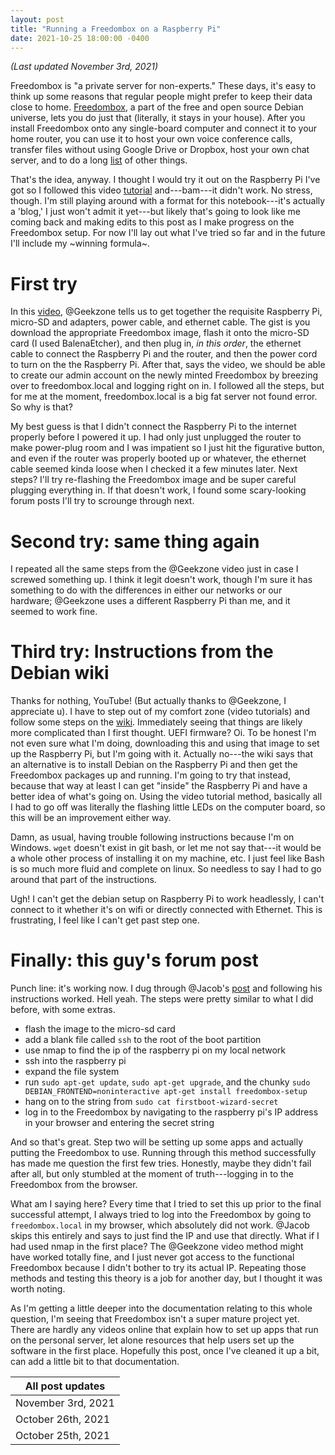```yaml
---
layout: post
title: "Running a Freedombox on a Raspberry Pi"
date: 2021-10-25 18:00:00 -0400
---
```


_(Last updated November 3rd, 2021)_

Freedombox is "a private server for non-experts." These days, it's easy to think up some reasons that regular people might prefer to keep their data close to home. [Freedombox](https://www.freedombox.org/), a part of the free and open source Debian universe, lets you do just that (literally, it stays in your house). After you install Freedombox onto any single-board computer and connect it to your home router, you can use it to host your own voice conference calls, transfer files without using Google Drive or Dropbox, host your own chat server, and to do a long [list](https://wiki.debian.org/FreedomBox/Features) of other things.

That's the idea, anyway. I thought I would try it out on the Raspberry Pi I've got so I followed this video [tutorial](https://www.youtube.com/watch?v=O-lXmLoxD00) and---bam---it didn't work. No stress, though. I'm still playing around with a format for this notebook---it's actually a 'blog,' I just won't admit it yet---but likely that's going to look like me coming back and making edits to this post as I make progress on the Freedombox setup. For now I'll lay out what I've tried so far and in the future I'll include my ~winning formula~.

# First try
In this [video](https://www.youtube.com/watch?v=O-lXmLoxD00), @Geekzone tells us to get together the requisite Raspberry Pi, micro-SD and adapters, power cable, and ethernet cable. The gist is you download the appropriate Freedombox image, flash it onto the micro-SD card (I used BalenaEtcher), and then plug in, _in this order_, the ethernet cable to connect the Raspberry Pi and the router, and then the power cord to turn on the the Raspberry Pi. After that, says the video, we should be able to create our admin account on the newly minted Freedombox by breezing over to freedombox.local and logging right on in. I followed all the steps, but for me at the moment, freedombox.local is a big fat server not found error. So why is that?

My best guess is that I didn't connect the Raspberry Pi to the internet properly before I powered it up. I had only just unplugged the router to make power-plug room and I was impatient so I just hit the figurative button, and even if the router was properly booted up or whatever, the ethernet cable seemed kinda loose when I checked it a few minutes later. Next steps? I'll try re-flashing the Freedombox image and be super careful plugging everything in. If that doesn't work, I found some scary-looking forum posts I'll try to scrounge through next.

# Second try: same thing again
I repeated all the same steps from the @Geekzone video just in case I screwed something up. I think it legit doesn't work, though I'm sure it has something to do with the differences in either our networks or our hardware; @Geekzone uses a different Raspberry Pi than me, and it seemed to work fine.

# Third try: Instructions from the Debian wiki
Thanks for nothing, YouTube! (But actually thanks to @Geekzone, I appreciate u). I have to step out of my comfort zone (video tutorials) and follow some steps on the [wiki](https://wiki.debian.org/FreedomBox/Hardware/RaspberryPi4B). Immediately seeing that things are likely more complicated than I first thought. UEFI firmware? Oi. To be honest I'm not even sure what I'm doing, downloading this and using that image to set up the Raspberry Pi, but I'm going with it. Actually no---the wiki says that an alternative is to install Debian on the Raspberry Pi and then get the Freedombox packages up and running. I'm going to try that instead, because that way at least I can get "inside" the Raspberry Pi and have a better idea of what's going on. Using the video tutorial method, basically all I had to go off was literally the flashing little LEDs on the computer board, so this will be an improvement either way.

Damn, as usual, having trouble following instructions because I'm on Windows. `wget` doesn't exist in git bash, or let me not say that---it would be a whole other process of installing it on my machine, etc. I just feel like Bash is so much more fluid and complete on linux. So needless to say I had to go around that part of the instructions.

Ugh! I can't get the debian setup on Raspberry Pi to work headlessly, I can't connect to it whether it's on wifi or directly connected with Ethernet. This is frustrating, I feel like I can't get past step one.

# Finally: this guy's forum post
Punch line: it's working now. I dug through @Jacob's [post](https://discuss.freedombox.org/t/best-way-to-put-freedombox-on-rbpi-4-2gb/323/2) and following his instructions worked. Hell yeah. The steps were pretty similar to what I did before, with some extras.
* flash the image to the micro-sd card
* add a blank file called `ssh` to the root of the boot partition
* use nmap to find the ip of the raspberry pi on my local network
* ssh into the raspberry pi
* expand the file system
* run `sudo apt-get update`, `sudo apt-get upgrade`, and the chunky `sudo DEBIAN_FRONTEND=noninteractive apt-get install freedombox-setup`
* hang on to the string from `sudo cat firstboot-wizard-secret`
* log in to the Freedombox by navigating to the raspberry pi's IP address in your browser and entering the secret string

And so that's great. Step two will be setting up some apps and actually putting the Freedombox to use. Running through this method successfully has made me question the first few tries. Honestly, maybe they didn't fail after all, but only stumbled at the moment of truth---logging in to the Freedombox from the browser. 

What am I saying here? Every time that I tried to set this up prior to the final successful attempt, I always tried to log into the Freedombox by going to `freedombox.local` in my browser, which absolutely did not work. @Jacob skips this entirely and says to just find the IP and use that directly. What if I had used nmap in the first place? The @Geekzone video method might have worked totally fine, and I just never got access to the functional Freedombox because I didn't bother to try its actual IP. Repeating those methods and testing this theory is a job for another day, but I thought it was worth noting.

As I'm getting a little deeper into the documentation relating to this whole question, I'm seeing that Freedombox isn't a super mature project yet. There are hardly any videos online that explain how to set up apps that run on the personal server, let alone resources that help users set up the software in the first place. Hopefully this post, once I've cleaned it up a bit, can add a little bit to that documentation.


| All post updates   |
|--------------------|
| November 3rd, 2021 |
| October 26th, 2021 |
| October 25th, 2021 |


